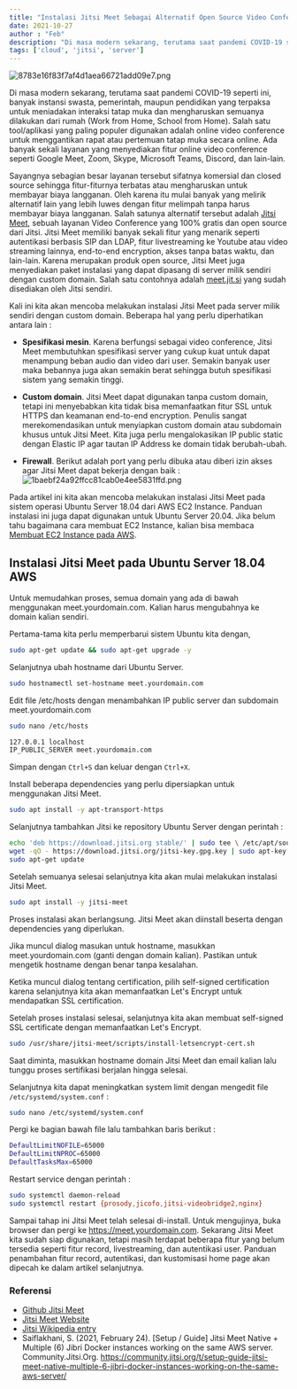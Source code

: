 ```yaml
---
title: "Instalasi Jitsi Meet Sebagai Alternatif Open Source Video Conference"
date: 2021-10-27
author : "Feb"
description: "Di masa modern sekarang, terutama saat pandemi COVID-19 seperti ini, banyak instansi swasta, pemerintah, maupun pendidikan yang terpaksa untuk meniadakan interaksi tatap muka dan mengharuskan semuanya dilakukan dari rumah (Work from Home, School from Home). Salah satu tool/aplikasi yang paling populer digunakan adalah online video conference untuk menggantikan rapat atau pertemuan tatap muka secara online."
tags: ['cloud', 'jitsi', 'server']
---
```


![8783e16f83f7af4d1aea66721add09e7.png](/posts/images/2021-10-27-instalasi-jitsi-meet/c91a67c63b9c48f8aa01de9200ad8097.png)

Di masa modern sekarang, terutama saat pandemi COVID-19 seperti ini, banyak instansi swasta, pemerintah, maupun pendidikan yang terpaksa untuk meniadakan interaksi tatap muka dan mengharuskan semuanya dilakukan dari rumah (Work from Home, School from Home). Salah satu tool/aplikasi yang paling populer digunakan adalah online video conference untuk menggantikan rapat atau pertemuan tatap muka secara online. Ada banyak sekali layanan yang menyediakan fitur online video conference seperti Google Meet, Zoom, Skype, Microsoft Teams, Discord, dan lain-lain.

Sayangnya sebagian besar layanan tersebut sifatnya komersial dan closed source sehingga fitur-fiturnya terbatas atau mengharuskan untuk membayar biaya langganan. Oleh karena itu mulai banyak yang melirik alternatif lain yang lebih luwes dengan fitur melimpah tanpa harus membayar biaya langganan. Salah satunya alternatif tersebut adalah [Jitsi Meet](https://jitsi.org/jitsi-meet/), sebuah layanan Video Conference yang 100% gratis dan open source dari Jitsi. Jitsi Meet memiliki banyak sekali fitur yang menarik seperti autentikasi berbasis SIP dan LDAP, fitur livestreaming ke Youtube atau video streaming lainnya, end-to-end encryption, akses tanpa batas waktu, dan lain-lain. Karena merupakan produk open source, Jitsi Meet juga menyediakan paket instalasi yang dapat dipasang di server milik sendiri dengan custom domain. Salah satu contohnya adalah [meet.jit.si](https://meet.jit.si/) yang sudah disediakan oleh Jitsi sendiri.

Kali ini kita akan mencoba melakukan instalasi Jitsi Meet pada server milik sendiri dengan custom domain. Beberapa hal yang perlu diperhatikan antara lain :

- **Spesifikasi mesin**. Karena berfungsi sebagai video conference, Jitsi Meet membutuhkan spesifikasi server yang cukup kuat untuk dapat menampung beban audio dan video dari user. Semakin banyak user maka bebannya juga akan semakin berat sehingga butuh spesifikasi sistem yang semakin tinggi.

- **Custom domain**. Jitsi Meet dapat digunakan tanpa custom domain, tetapi ini menyebabkan kita tidak bisa memanfaatkan fitur SSL untuk HTTPS dan keamanan end-to-end encryption. Penulis sangat merekomendasikan untuk menyiapkan custom domain atau subdomain khusus untuk Jitsi Meet. Kita juga perlu mengalokasikan IP public static dengan Elastic IP agar tautan IP Address ke domain tidak berubah-ubah.

- **Firewall**. Berikut adalah port yang perlu dibuka atau diberi izin akses agar Jitsi Meet dapat bekerja dengan baik :
  ![1baebf24a92ffcc81cab0e4ee5831ffd.png](/posts/images/2021-10-27-instalasi-jitsi-meet/91988882a2c6475398270f1c42f702c2.png)

Pada artikel ini kita akan mencoba melakukan instalasi Jitsi Meet pada sistem operasi Ubuntu Server 18.04 dari AWS EC2 Instance. Panduan instalasi ini juga dapat digunakan untuk Ubuntu Server 20.04. Jika belum tahu bagaimana cara membuat EC2 Instance, kalian bisa membaca [Membuat EC2 Instance pada AWS](https://febryandana.xyz/posts/2021-08-18-membuat-ec2-instance-di-aws/).

## Instalasi Jitsi Meet pada Ubuntu Server 18.04 AWS

Untuk memudahkan proses, semua domain yang ada di bawah menggunakan meet.yourdomain.com. Kalian harus mengubahnya ke domain kalian sendiri.

Pertama-tama kita perlu memperbarui sistem Ubuntu kita dengan,

```bash
sudo apt-get update && sudo apt-get upgrade -y
```

Selanjutnya ubah hostname dari Ubuntu Server.

```bash
sudo hostnamectl set-hostname meet.yourdomain.com
```

Edit file /etc/hosts dengan menambahkan IP public server dan subdomain meet.yourdomain.com

```bash
sudo nano /etc/hosts
```

```bash
127.0.0.1 localhost
IP_PUBLIC_SERVER meet.yourdomain.com
```

Simpan dengan `Ctrl+S` dan keluar dengan `Ctrl+X`.

Install beberapa dependencies yang perlu dipersiapkan untuk menggunakan Jitsi Meet.

```bash
sudo apt install -y apt-transport-https
```

Selanjutnya tambahkan Jitsi ke repository Ubuntu Server dengan perintah :

```bash
echo 'deb https://download.jitsi.org stable/' | sudo tee \ /etc/apt/sources.list.d/jitsi-stable.list
wget -qO - https://download.jitsi.org/jitsi-key.gpg.key | sudo apt-key add -
sudo apt-get update
```

Setelah semuanya selesai selanjutnya kita akan mulai melakukan instalasi Jitsi Meet.

```bash
sudo apt install -y jitsi-meet
```

Proses instalasi akan berlangsung. Jitsi Meet akan diinstall beserta dengan dependencies yang diperlukan.

Jika muncul dialog masukan untuk hostname, masukkan meet.yourdomain.com (ganti dengan domain kalian). Pastikan untuk mengetik hostname dengan benar tanpa kesalahan.

Ketika muncul dialog tentang certification, pilih self-signed certification karena selanjutnya kita akan memanfaatkan Let's Encrypt untuk mendapatkan SSL certification.

Setelah proses instalasi selesai, selanjutnya kita akan membuat self-signed SSL certificate dengan memanfaatkan Let's Encrypt.

```bash
sudo /usr/share/jitsi-meet/scripts/install-letsencrypt-cert.sh
```

Saat diminta, masukkan hostname domain Jitsi Meet dan email kalian lalu tunggu proses sertifikasi berjalan hingga selesai.

Selanjutnya kita dapat meningkatkan system limit dengan mengedit file `/etc/systemd/system.conf` :

```bash
sudo nano /etc/systemd/system.conf
```

Pergi ke bagian bawah file lalu tambahkan baris berikut :

```bash
DefaultLimitNOFILE=65000
DefaultLimitNPROC=65000
DefaultTasksMax=65000
```

Restart service dengan perintah :

```bash
sudo systemctl daemon-reload
sudo systemctl restart {prosody,jicofo,jitsi-videobridge2,nginx}
```

Sampai tahap ini Jitsi Meet telah selesai di-install. Untuk mengujinya, buka browser dan pergi ke <https://meet.yourdomain.com>. Sekarang Jitsi Meet kita sudah siap digunakan, tetapi masih terdapat beberapa fitur yang belum tersedia seperti fitur record, livestreaming, dan autentikasi user. Panduan penambahan fitur record, autentikasi, dan kustomisasi home page akan dipecah ke dalam artikel selanjutnya.

### Referensi

- [Github Jitsi Meet](https://github.com/jitsi/jitsi-meet)
- [Jitsi Meet Website](https://jitsi.org/jitsi-meet/)
- [Jitsi Wikipedia entry](https://en.wikipedia.org/wiki/Jitsi)
- Saiflakhani, S. (2021, February 24). [Setup / Guide] Jitsi Meet Native + Multiple (6) Jibri Docker instances working on the same AWS server. Community.Jitsi.Org. <https://community.jitsi.org/t/setup-guide-jitsi-meet-native-multiple-6-jibri-docker-instances-working-on-the-same-aws-server/>
